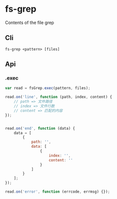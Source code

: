 # fs-grep
Contents of the file grep

## Cli

```shell
fs-grep <pattern> [files]
```

## Api

### .exec

```js
var read = fsGrep.exec(pattern, files);

read.on('line', function (path, index, content) {
    // path => 文件路径
    // index => 文件行数
    // content => 匹配的内容
});


read.on('end', function (data) {
    data = [
        {
            path: '',
            data: [
                {
                    index: '',
                    content: ''
                }
            ]
        }
    ];
});

read.on('error', function (errcode, errmsg) {});
```


